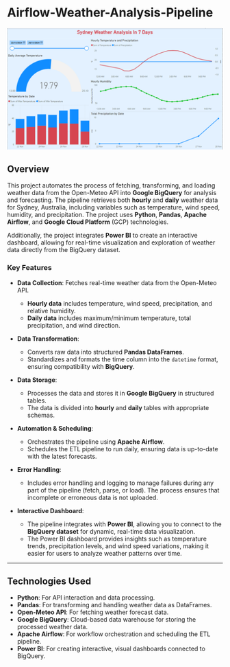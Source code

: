 # Airflow-Weather-Analysis-Pipeline

![Airflow-Weather-Data-Pipeline](dashboard/Dashboard.png)

## Overview

This project automates the process of fetching, transforming, and loading weather data from the Open-Meteo API into **Google BigQuery** for analysis and forecasting. The pipeline retrieves both **hourly** and **daily** weather data for Sydney, Australia, including variables such as temperature, wind speed, humidity, and precipitation. The project uses **Python**, **Pandas**, **Apache Airflow**, and **Google Cloud Platform** (GCP) technologies.

Additionally, the project integrates **Power BI** to create an interactive dashboard, allowing for real-time visualization and exploration of weather data directly from the BigQuery dataset.

### **Key Features**
- **Data Collection**: Fetches real-time weather data from the Open-Meteo API.
  - **Hourly data** includes temperature, wind speed, precipitation, and relative humidity.
  - **Daily data** includes maximum/minimum temperature, total precipitation, and wind direction.
  
- **Data Transformation**: 
  - Converts raw data into structured **Pandas DataFrames**.
  - Standardizes and formats the time column into the `datetime` format, ensuring compatibility with **BigQuery**.

- **Data Storage**:
  - Processes the data and stores it in **Google BigQuery** in structured tables.
  - The data is divided into **hourly** and **daily** tables with appropriate schemas.

- **Automation & Scheduling**:
  - Orchestrates the pipeline using **Apache Airflow**.
  - Schedules the ETL pipeline to run daily, ensuring data is up-to-date with the latest forecasts.

- **Error Handling**:
  - Includes error handling and logging to manage failures during any part of the pipeline (fetch, parse, or load). The process ensures that incomplete or erroneous data is not uploaded.

- **Interactive Dashboard**: 
  - The pipeline integrates with **Power BI**, allowing you to connect to the **BigQuery dataset** for dynamic, real-time data visualization.
  - The Power BI dashboard provides insights such as temperature trends, precipitation levels, and wind speed variations, making it easier for users to analyze weather patterns over time.

---

## Technologies Used

- **Python**: For API interaction and data processing.
- **Pandas**: For transforming and handling weather data as DataFrames.
- **Open-Meteo API**: For fetching weather forecast data.
- **Google BigQuery**: Cloud-based data warehouse for storing the processed weather data.
- **Apache Airflow**: For workflow orchestration and scheduling the ETL pipeline.
- **Power BI**: For creating interactive, visual dashboards connected to BigQuery.
